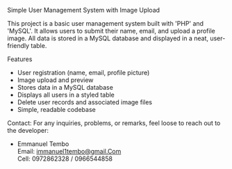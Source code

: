  Simple User Management System with Image Upload

This project is a basic user management system built with 'PHP' and 'MySQL'. 
It allows users to submit their name, email, and upload a profile image.
All data is stored in a MySQL database and displayed in a neat, user-friendly table.

 Features

- User registration (name, email, profile picture)
- Image upload and preview
- Stores data in a MySQL database
- Displays all users in a styled table
- Delete user records and associated image files
- Simple, readable codebase

Contact:
For any inquiries, problems, or remarks, feel loose to reach out to the developer:
- Emmanuel Tembo  
  Email: immanuel1tembo@gmail.Com  
  Cell: 0972862328 / 0966544858
